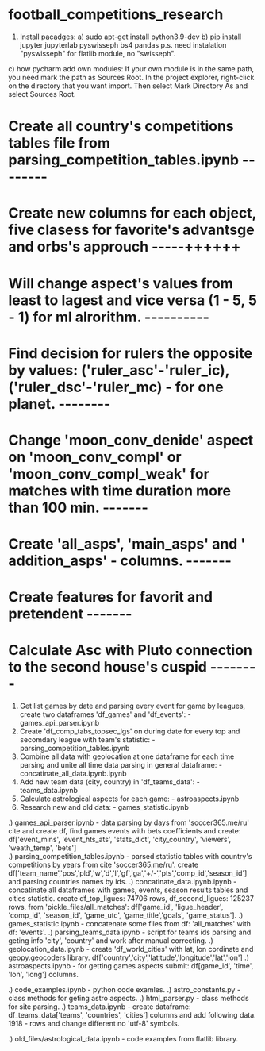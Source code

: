 # football_competitions_research
1) Install pacadges:
a) sudo apt-get install python3.9-dev
b) pip install jupyter jupyterlab pyswisseph bs4 pandas
    p.s. need instalation "pyswisseph" for flatlib module, no "swisseph". 

c) how pycharm add own modules:
    If your own module is in the same path, you need mark the path as Sources Root. In the project explorer, 
    right-click on the directory that you want import. Then select Mark Directory As and select Sources Root.

# Create all country's competitions tables file from parsing_competition_tables.ipynb  --------
# Create new columns for each object, five clasess for favorite's advantsge and orbs's approuch  -----++++++
# Will change aspect's values from least to lagest and vice versa (1 - 5, 5 - 1) for ml alrorithm. ----------
# Find decision for rulers the opposite by values: ('ruler_asc'-'ruler_ic), ('ruler_dsc'-'ruler_mc) - for one planet. --------
# Change 'moon_conv_denide' aspect on 'moon_conv_compl' or 'moon_conv_compl_weak' for matches with time duration more than 100 min. -------
# Create 'all_asps', 'main_asps' and ' addition_asps' - columns. -------
# Create features for favorit and pretendent -------
# Calculate Asc with Pluto connection to the second house's cuspid --------



1) Get list games by date and parsing every event for game by leagues, create two dataframes 'df_games' and 'df_events': - games_api_parser.ipynb 
2) Create 'df_comp_tabs_topsec_lgs' on during date for every top and secomdary league with team's statistic: - parsing_competition_tables.ipynb
3) Combine all data with geolocation at one dataframe for each time parsing and unite all time data parsing in general dataframe: -     concatinate_all_data.ipynb.ipynb
4) Add new team data (city, country) in 'df_teams_data': - teams_data.ipynb
4) Calculate astrological aspects for each game: - astroaspects.ipynb
5) Research new and old data: - games_statistic.ipynb 

.)
games_api_parser.ipynb           - data parsing by days from 'soccer365.me/ru' cite and create df, find games events with bets coefficients and create: 
                                   df['event_mins', 'event_hts_ats', 'stats_dict', 'city_country', 'viewers', 'weath_temp', 'bets']  
.)
parsing_competition_tables.ipynb - parsed statistic tables with country's competitions by years from cite 'soccer365.me/ru'.
                                   create df['team_name','pos','pld','w','d','l','gf','ga','+/-','pts','comp_id','season_id'] 
                                   and parsing countries names by ids.
.)
concatinate_data.ipynb.ipynb - concatinate all dataframes with games, events, season results tables and cities statistic.
                                   create df_top_ligues: 74706 rows, df_second_ligues: 125237 rows, from 'pickle_files/all_matches': 
                                   df['game_id', 'ligue_header', 'comp_id', 'season_id', 'game_utc', 'game_title','goals', 'game_status'].
.)
games_statistic.ipynb            - concatenate some files from df: 'all_matches' with df: 'events'.
.)
parsing_teams_data.ipynb          - script for teams ids parsing and geting info 'city', 'country' and work after manual correcting.
.)
geolocation_data.ipynb           - create 'df_world_cities' with lat, lon cordinate and geopy.geocoders library.
                                   df['country','city','latitude','longitude','lat','lon']
.) 
astroaspects.ipynb               - for getting games aspects submit: df[game_id', 'time', 'lon', 'long'] columns.

  
.)
code_examples.ipynb              - python code examles.
.)
astro_constants.py               - class methods for geting astro aspects.
.)
html_parser.py                   - class methods for site parsing.
.)
teams_data.ipynb                 - create dataframe: df_teams_data['teams', 'countries', 'cities'] columns and add following data.
                                   1918 - rows and change different no 'utf-8' symbols.


.)
old_files/astrological_data.ipynb - code examples from flatlib library.





